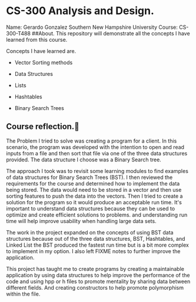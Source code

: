 # CS-300 Analysis and Design. 
Name: Gerardo Gonzalez
Southern New Hampshire University 
Course: CS-300-T488
##About. 
This repository will demonstrate all the concepts I have learned from this course. 

Concepts I have learned are. 

* Vector Sorting methods

* Data Structures

* Lists 

* Hashtables 

* Binary Search Trees

## Course reflection.:mag_right:
The Problem I tried to solve was creating a program for a client. In this scenario, the program was developed with the intention to open and read inputs from a file and then sort that file via one of the three data structures provided. The data structure I choose was a Binary Search tree.

The approach I took was to revisit some learning modules to find examples of data structures for Binary Search Trees (BST). I then reviewed the requirements for the course and determined how to implement the data being stored. The data would need to be stored in a vector and then use sorting features to push the data into the vectors. Then I tried to create a solution for the program so it would produce an acceptable run time. It's important to understand data structures because they can be used to optimize and create efficient solutions to problems. and understanding run time will help improve usability when handling large data sets. 

The work in the project expanded on the concepts of using BST data structures because out of the three data structures, BST, Hashtables, and Linked List the BST produced the fastest run time but is a bit more complex to implement in my option. I also left FIXME notes to further improve the application.

This project has taught me to create programs by creating a maintainable application by using data structures to help improve the performance of the code and using hpp or h files to promote mentality by sharing data between different fields. And creating constructors to help promote polymorphism within the file.